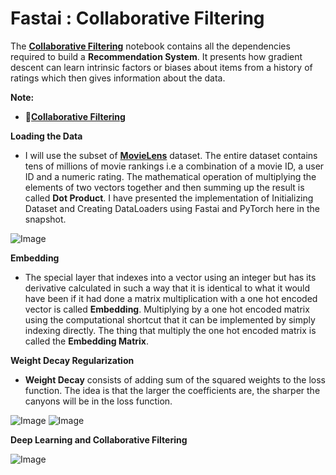 # **Fastai : Collaborative Filtering**

The [**Collaborative Filtering**](https://github.com/ThinamXx/Fastai/blob/main/7.%20Collaborative%20Filtering/CollaborativeFiltering.ipynb) notebook contains all the dependencies required to build a **Recommendation System**. It presents how gradient descent can learn intrinsic factors or biases about items from a history of ratings which then gives information about the data. 

**Note:**
- 📑[**Collaborative Filtering**](https://nbviewer.jupyter.org/github/ThinamXx/Fastai/blob/main/7.%20Collaborative%20Filtering/CollaborativeFiltering.ipynb)

**Loading the Data**
- I will use the subset of [**MovieLens**](https://grouplens.org/datasets/movielens/) dataset. The entire dataset contains tens of millions of movie rankings i.e a combination of a movie ID, a user ID and a numeric rating. The mathematical operation of multiplying the elements of two vectors together and then summing up the result is called **Dot Product**. I have presented the implementation of Initializing Dataset and Creating DataLoaders using Fastai and PyTorch here in the snapshot.

![Image](https://github.com/ThinamXx/300Days__MachineLearningDeepLearning/blob/main/Images/Day%20219.PNG)

**Embedding**
- The special layer that indexes into a vector using an integer but has its derivative calculated in such a way that it is identical to what it would have been if it had done a matrix multiplication with a one hot encoded vector is called **Embedding**. Multiplying by a one hot encoded matrix using the computational shortcut that it can be implemented by simply indexing directly. The thing that multiply the one hot encoded matrix is called the **Embedding Matrix**. 

**Weight Decay Regularization**
- **Weight Decay** consists of adding sum of the squared weights to the loss function. The idea is that the larger the coefficients are, the sharper the canyons will be in the loss function.

![Image](https://github.com/ThinamXx/300Days__MachineLearningDeepLearning/blob/main/Images/Day%20221a.PNG)
![Image](https://github.com/ThinamXx/300Days__MachineLearningDeepLearning/blob/main/Images/Day%20221b.PNG)

**Deep Learning and Collaborative Filtering**

![Image](https://github.com/ThinamXx/300Days__MachineLearningDeepLearning/blob/main/Images/Day%20223.PNG)
